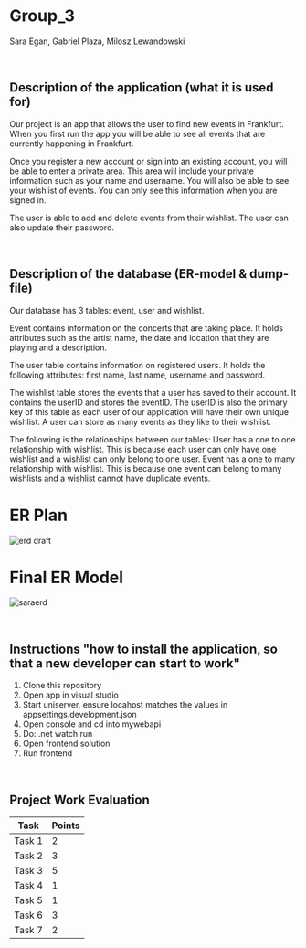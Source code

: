 # Group_3
Sara Egan, Gabriel Plaza, Milosz Lewandowski

<br>

## Description of the application (what it is used for)
Our project is an app that allows the user to find new events in Frankfurt. When you first run the app you will be able to see all events that are currently happening in Frankfurt. 

Once you register a new account or sign into an existing account, you will be able to enter a private area. This area will include your private information such as your name and username. You will also be able to see your wishlist of events. You can only see this information when you are signed in.

The user is able to add and delete events from their wishlist. The user can also update their password.

<br>

## Description of the database (ER-model & dump-file)
Our database has 3 tables: event, user and wishlist.

Event contains information on the concerts that are taking place. It holds attributes such as the artist name, the date and location that they are playing and a description.

The user table contains information on registered users. It holds the following attributes: first name, last name, username and password.

The wishlist table stores the events that a user has saved to their account. It contains the userID and stores the eventID. The userID is also the primary key of this table as each user of our application will have their own unique wishlist. A user can store as many events as they like to their wishlist.

The following is the relationships between our tables: User has a one to one relationship with wishlist. This is because each user can only have one wishlist and a wishlist can only belong to one user. Event has a one to many relationship with wishlist. This is because one event can belong to many wishlists and a wishlist cannot have duplicate events.


# ER Plan
![erd draft](https://user-images.githubusercontent.com/98482460/236885911-50131a49-f8fa-4fbe-bf11-78b667ecff7f.png)

# Final ER Model
![saraerd](https://user-images.githubusercontent.com/98482460/236886518-4e014e60-ec7a-4929-aa4e-2355f88a59f6.png)

<br>

## Instructions "how to install the application, so that a new developer can start to work"
1. Clone this repository
2. Open app in visual studio
3. Start uniserver, ensure locahost matches the values in appsettings.development.json
4. Open console and cd into mywebapi
5. Do: .net watch run
6. Open frontend solution
7. Run frontend

<br>

## Project Work Evaluation

| Task | Points |
| --- | ----------- |
| Task 1 | 2|
| Task 2 | 3|
| Task 3 | 5|
| Task 4 | 1|
| Task 5 | 1|
| Task 6 | 3|
| Task 7 | 2|
